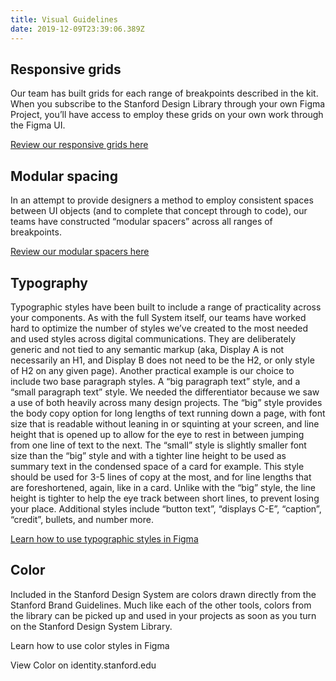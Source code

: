 ```yaml
---
title: Visual Guidelines
date: 2019-12-09T23:39:06.389Z
---
```

## Responsive grids

Our team has built grids for each range of breakpoints described in the kit. When you subscribe to the Stanford Design Library through your own Figma Project, you’ll have access to employ these grids on your own work through the Figma UI. 

[Review our responsive grids here](/page/layouts-responsive-design/)

## Modular spacing 

In an attempt to provide designers a method to employ consistent spaces between UI objects (and to complete that concept through to code), our teams have constructed “modular spacers” across all ranges of breakpoints. 

[Review our modular spacers here](/page/layouts-modular-spacing/)

## Typography

Typographic styles have been built to include a range of practicality across your components. As with the full System itself, our teams have worked hard to optimize the number of styles we’ve created to the most needed and used styles across digital communications. They are deliberately generic and not tied to any semantic markup (aka, Display A is not necessarily an H1, and Display B does not need to be the H2, or only style of H2 on any given page). Another practical example is our choice to include two base paragraph styles. A “big paragraph text” style, and a “small paragraph text” style. We needed the differentiator because we saw a use of both heavily across many design projects. The “big” style provides the body copy option for long lengths of text running down a page, with font size that is readable without leaning in or squinting at your screen, and line height that is opened up to allow for the eye to rest in between jumping from one line of text to the next. The “small” style is slightly smaller font size than the “big” style and with a tighter line height to be used as summary text in the condensed space of a card for example. This style should be used for 3-5 lines of copy at the most, and for line lengths that are foreshortened, again, like in a card. Unlike with the “big” style, the line height is tighter to help the eye track between short lines, to prevent losing your place. Additional styles include “button text”, “displays C-E”, “caption”, “credit”, bullets, and number more. 

[Learn how to use typographic styles in Figma](page/brand-design-elements-typography/)

## Color 

Included in the Stanford Design System are colors drawn directly from the Stanford Brand Guidelines. Much like each of the other tools, colors from the library can be picked up and used in your projects as soon as you turn on the Stanford Design System Library. 

Learn how to use color styles in Figma 

View Color on identity.stanford.edu
